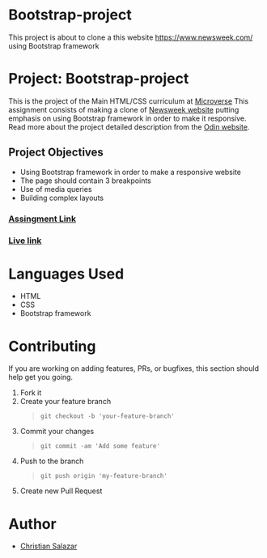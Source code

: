 # Bootstrap-project
This project is about to clone a this website https://www.newsweek.com/ using Bootstrap framework

# Project: Bootstrap-project

This is the project of the Main HTML/CSS curriculum at [Microverse](https://www.microverse.org/)
This assignment consists of making a clone of [Newsweek website](https://newsweek.com/) putting emphasis on using Bootstrap framework in order to make it responsive.
Read more about the project detailed description from the [Odin website](https://www.theodinproject.com/courses/html5-and-css3/lessons/using-bootstrap).

## Project Objectives

- Using Bootstrap framework in order to make a responsive website
- The page should contain 3 breakpoints
- Use of media queries
- Building complex layouts

### [Assingment Link](https://www.theodinproject.com/courses/html5-and-css3/lessons/using-bootstrap)

### [Live link](https://rawcdn.githack.com/Grifo89/Bootstrap-project/tree/navbar)

# Languages Used

- HTML
- CSS
- Bootstrap framework

# Contributing

If you are working on adding features, PRs, or bugfixes, this section should help get you going.

1. Fork it
2. Create your feature branch
   > `git checkout -b 'your-feature-branch'`
3. Commit your changes
   > `git commit -am 'Add some feature'`
4. Push to the branch
   > `git push origin 'my-feature-branch'`
5. Create new Pull Request

# Author

- [Christian Salazar](https://github.com/Grifo89)
